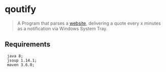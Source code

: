 # qoutify

> A Program that parses a [website](https://www.less-real.com/quotes), delivering a quote every x minutes as a notification via Windows System Tray.


## Requirements
     
     java 8;
     jsoup 1.14.1;
     maven 3.6.0;
